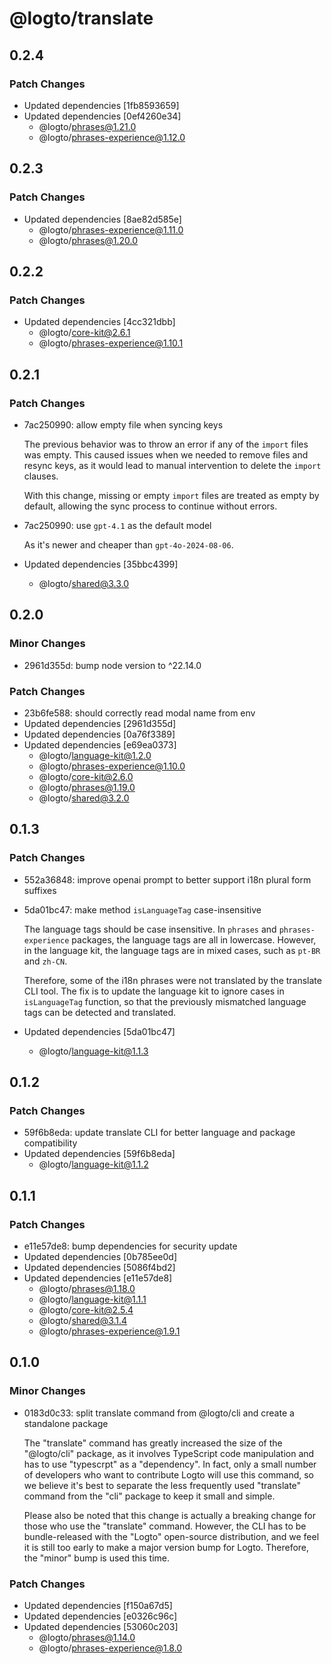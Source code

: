 # @logto/translate

## 0.2.4

### Patch Changes

- Updated dependencies [1fb8593659]
- Updated dependencies [0ef4260e34]
  - @logto/phrases@1.21.0
  - @logto/phrases-experience@1.12.0

## 0.2.3

### Patch Changes

- Updated dependencies [8ae82d585e]
  - @logto/phrases-experience@1.11.0
  - @logto/phrases@1.20.0

## 0.2.2

### Patch Changes

- Updated dependencies [4cc321dbb]
  - @logto/core-kit@2.6.1
  - @logto/phrases-experience@1.10.1

## 0.2.1

### Patch Changes

- 7ac250990: allow empty file when syncing keys

  The previous behavior was to throw an error if any of the `import` files was empty. This caused issues when we needed to remove files and resync keys, as it would lead to manual intervention to delete the `import` clauses.

  With this change, missing or empty `import` files are treated as empty by default, allowing the sync process to continue without errors.

- 7ac250990: use `gpt-4.1` as the default model

  As it's newer and cheaper than `gpt-4o-2024-08-06`.

- Updated dependencies [35bbc4399]
  - @logto/shared@3.3.0

## 0.2.0

### Minor Changes

- 2961d355d: bump node version to ^22.14.0

### Patch Changes

- 23b6fe588: should correctly read modal name from env
- Updated dependencies [2961d355d]
- Updated dependencies [0a76f3389]
- Updated dependencies [e69ea0373]
  - @logto/language-kit@1.2.0
  - @logto/phrases-experience@1.10.0
  - @logto/core-kit@2.6.0
  - @logto/phrases@1.19.0
  - @logto/shared@3.2.0

## 0.1.3

### Patch Changes

- 552a36848: improve openai prompt to better support i18n plural form suffixes
- 5da01bc47: make method `isLanguageTag` case-insensitive

  The language tags should be case insensitive. In `phrases` and `phrases-experience` packages, the language tags are all in lowercase. However, in the language kit, the language tags are in mixed cases, such as `pt-BR` and `zh-CN`.

  Therefore, some of the i18n phrases were not translated by the translate CLI tool. The fix is to update the language kit to ignore cases in `isLanguageTag` function, so that the previously mismatched language tags can be detected and translated.

- Updated dependencies [5da01bc47]
  - @logto/language-kit@1.1.3

## 0.1.2

### Patch Changes

- 59f6b8eda: update translate CLI for better language and package compatibility
- Updated dependencies [59f6b8eda]
  - @logto/language-kit@1.1.2

## 0.1.1

### Patch Changes

- e11e57de8: bump dependencies for security update
- Updated dependencies [0b785ee0d]
- Updated dependencies [5086f4bd2]
- Updated dependencies [e11e57de8]
  - @logto/phrases@1.18.0
  - @logto/language-kit@1.1.1
  - @logto/core-kit@2.5.4
  - @logto/shared@3.1.4
  - @logto/phrases-experience@1.9.1

## 0.1.0

### Minor Changes

- 0183d0c33: split translate command from @logto/cli and create a standalone package

  The "translate" command has greatly increased the size of the "@logto/cli" package, as it involves TypeScript code manipulation and has to use "typescrpt" as a "dependency".
  In fact, only a small number of developers who want to contribute Logto will use this command, so we believe it's best to separate the less frequently used "translate" command from the "cli" package to keep it small and simple.

  Please also be noted that this change is actually a breaking change for those who use the "translate" command. However, the CLI has to be bundle-released with the "Logto" open-source distribution, and we feel it is still too early to make a major version bump for Logto. Therefore, the "minor" bump is used this time.

### Patch Changes

- Updated dependencies [f150a67d5]
- Updated dependencies [e0326c96c]
- Updated dependencies [53060c203]
  - @logto/phrases@1.14.0
  - @logto/phrases-experience@1.8.0
